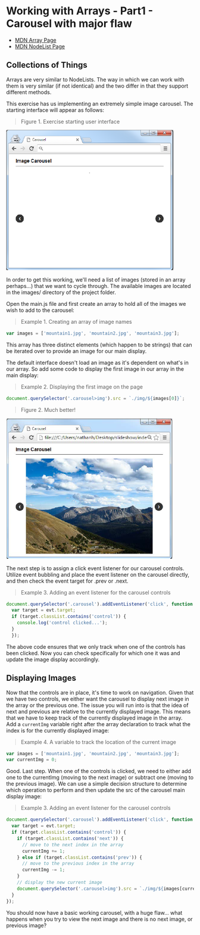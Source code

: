 # Working with Arrays - Part1 - Carousel with major flaw

- [MDN Array Page](https://developer.mozilla.org/en-US/docs/Web/JavaScript/Reference/Global_Objects/Array) 
- [MDN NodeList Page](https://developer.mozilla.org/en-US/docs/Web/API/NodeList) 

## Collections of Things

Arrays are very similar to NodeLists. The way in which we can work with them is very similar (if not identical) and the two differ in that they support different methods.

This exercise has us implementing an extremely simple image carousel. The starting interface will appear as follows:

> Figure 1. Exercise starting user interface

![](./img/fig.1.png)

In order to get this working, we'll need a list of images (stored in an array perhaps…) that we want to cycle through. The available images are located in the images/ directory of the project folder.

Open the main.js file and first create an array to hold all of the images we wish to add to the carousel:

> Example 1. Creating an array of image names

```js
var images = ['mountain1.jpg', 'mountain2.jpg', 'mountain3.jpg'];
```

This array has three distinct elements (which happen to be strings) that can be iterated over to provide an image for our main display.

The default interface doesn't load an image as it's dependent on what's in our array. So add some code to display the first image in our array in the main display:

> Example 2. Displaying the first image on the page

```js
document.querySelector('.carousel>img').src = `./img/${images[0]}`;
```

> Figure 2. Much better!

![](./img/fig.2.png)

The next step is to assign a click event listener for our carousel controls. Utilize event bubbling and place the event listener on the carousel directly, and then check the event target for .prev or .next.

> Example 3. Adding an event listener for the carousel controls

```js
document.querySelector('.carousel').addEventListener('click', function (evt){
  var target = evt.target;
  if (target.classList.contains('control')) {
    console.log('control clicked...');
  }
  });
```

The above code ensures that we only track when one of the controls has been clicked. Now you can check specifically for which one it was and update the image display accordingly.

## Displaying Images

Now that the controls are in place, it's time to work on navigation. Given that we have two controls, we either want the carousel to display next image in the array or the previous one. The issue you will run into is that the idea of next and previous are relative to the currently displayed image. This means that we have to keep track of the currently displayed image in the array. Add a `currentImg` variable right after the array declaration to track what the index is for the currently displayed image:

> Example 4. A variable to track the location of the current image

```js
var images = ['mountain1.jpg', 'mountain2.jpg', 'mountain3.jpg'];
var currentImg = 0;
```

Good. Last step. When one of the controls is clicked, we need to either add one to the currentImg (moving to the next image) or subtract one (moving to the previous image). We can use a simple decision structure to determine which operation to perform and then update the src of the carousel main display image:

> Example 3. Adding an event listener for the carousel controls

```js
document.querySelector('.carousel').addEventListener('click', function (evt){
  var target = evt.target;
  if (target.classList.contains('control')) {
    if (target.classList.contains('next')) {
      // move to the next index in the array
      currentImg += 1;
    } else if (target.classList.contains('prev')) {
      // move to the previous index in the array
      currentImg -= 1;
    }
    // display the new current image
    document.querySelector('.carousel>img').src = `./img/${images[currentImg]}`;
  }
});
```

You should now have a basic working carousel, with a huge flaw… what happens when you try to view the next image and there is no next image, or previous image?
